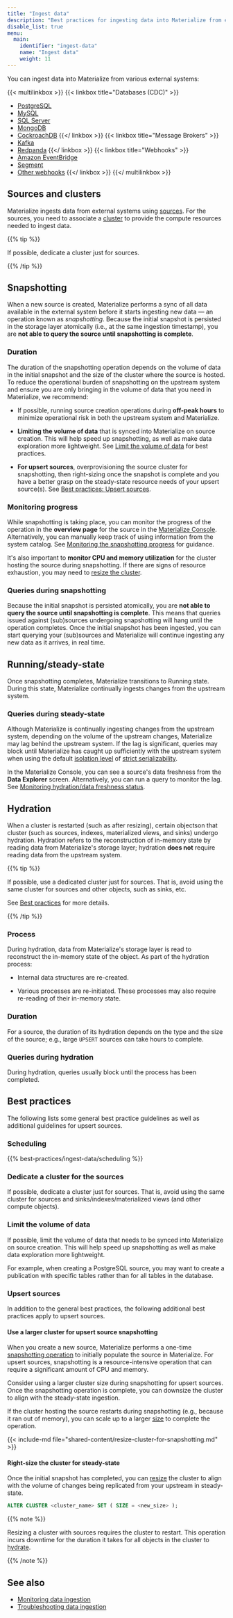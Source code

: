 ```yaml
---
title: "Ingest data"
description: "Best practices for ingesting data into Materialize from external systems."
disable_list: true
menu:
  main:
    identifier: "ingest-data"
    name: "Ingest data"
    weight: 11
---
```


You can ingest data into Materialize from various external systems:

{{< multilinkbox >}}
{{< linkbox title="Databases (CDC)" >}}
- [PostgreSQL](/ingest-data/postgres/)
- [MySQL](/ingest-data/mysql/)
- [SQL Server](/ingest-data/sql-server/)
- [MongoDB](https://github.com/MaterializeIncLabs/materialize-mongodb-debezium)
- [CockroachDB](/ingest-data/cdc-cockroachdb/)
{{</ linkbox >}}
{{< linkbox title="Message Brokers" >}}
- [Kafka](/ingest-data/kafka/)
- [Redpanda](/sql/create-source/kafka)
{{</ linkbox >}}
{{< linkbox title="Webhooks" >}}
- [Amazon EventBridge](/ingest-data/webhooks/amazon-eventbridge/)
- [Segment](/ingest-data/webhooks/segment/)
- [Other webhooks](/sql/create-source/webhook)
{{</ linkbox >}}
{{</ multilinkbox >}}

## Sources and clusters

Materialize ingests data from external systems using
[sources](/concepts/sources/). For the sources, you need to associate a
[cluster](/concepts/clusters/) to provide the compute resources needed to ingest
data.

{{% tip %}}

If possible, dedicate a cluster just for sources.

{{% /tip %}}

## Snapshotting

When a new source is created, Materialize performs a sync of all data available
in the external system before it starts ingesting new data — an operation known
as _snapshotting_. Because the initial snapshot is persisted in the storage
layer atomically (i.e., at the same ingestion timestamp), you are **not able to
query the source until snapshotting is complete**.

### Duration

The duration of the snapshotting operation depends on the volume of data in the
initial snapshot and the size of the cluster where the source is hosted. To
reduce the operational burden of snapshotting on the upstream system and ensure
you are only bringing in the volume of data that you need in Materialize, we
recommend:

- If possible, running source creation operations during **off-peak hours** to
  minimize operational risk in both the upstream system and Materialize.

- **Limiting the volume of data** that is synced into Materialize on source
  creation. This will help speed up snapshotting, as well as make data
  exploration more lightweight. See [Limit the volume of
  data](#limit-the-volume-of-data) for best practices.

- **For upsert sources**, overprovisioning the source cluster for snapshotting,
  then right-sizing once the snapshot is complete and you have a better grasp on
  the steady-state resource needs of your upsert source(s). See [Best practices:
  Upsert sources](#upsert-sources).

### Monitoring progress

While snapshotting is taking place, you can monitor the progress of the
operation in the **overview page** for the source in the [Materialize
Console](/console/data/#sample-source-overview). Alternatively, you can manually
keep track of using information from the system catalog. See [Monitoring the
snapshotting
progress](/ingest-data/monitoring-data-ingestion/#monitoring-the-snapshotting-progress)
for guidance.

It's also important to **monitor CPU and memory utilization** for the cluster
hosting the source during snapshotting. If there are signs of resource
exhaustion, you may need to [resize the cluster](#use-a-larger-cluster-for-upsert-source-snapshotting).

### Queries during snapshotting

Because the initial snapshot is persisted atomically, you are **not able to
query the source until snapshotting is complete**. This means that queries
issued against (sub)sources undergoing snapshotting will hang until the
operation completes. Once the initial snapshot has been ingested, you can start
querying your (sub)sources and Materialize will continue ingesting any new data
as it arrives, in real time.

## Running/steady-state

Once snapshotting completes, Materialize transitions to Running state. During
this state, Materialize continually ingests changes from the upstream system.

### Queries during steady-state

Although Materialize is continually ingesting changes from the upstream system,
depending on the volume of the upstream changes, Materialize may lag behind the
upstream system. If the lag is significant, queries may block until Materialize
has caught up sufficiently with the upstream system when using the default
[isolation level](/get-started/isolation-level/) of [strict
serializability](/get-started/isolation-level/#strict-serializable).

In the Materialize Console, you can see a source's data freshness from the
**Data Explorer** screen. Alternatively, you can run a query to monitor the lag.
See [Monitoring hydration/data freshness status](/ingest-data/monitoring-data-ingestion/#monitoring-hydrationdata-freshness-status).

## Hydration

When a cluster is restarted (such as after resizing), certain objectson that
cluster  (such as sources, indexes, materialized views, and sinks) undergo
hydration. Hydration refers to the reconstruction of in-memory state by reading
data from Materialize's storage layer; hydration **does not** require reading
data from the upstream system.

{{% tip %}}

If possible, use a dedicated cluster just for sources. That is, avoid
using the same cluster for sources and other objects, such as sinks, etc.

See [Best practices](#best-practices) for more details.

{{% /tip %}}

### Process

During hydration, data from Materialize's storage layer is read to reconstruct
the in-memory state of the object. As part of the hydration process:

- Internal data structures are re-created.

- Various processes are re-initiated. These processes may also require
  re-reading of their in-memory state.

### Duration

For a source, the duration of its hydration depends on the type and the size
of the source; e.g., large `UPSERT` sources can take hours to complete.

### Queries during hydration

During hydration, queries usually block until the process has been completed.

## Best practices

The following lists some general best practice guidelines as well as additional
guidelines for upsert sources.

### Scheduling

{{% best-practices/ingest-data/scheduling %}}

### Dedicate a cluster for the sources

If possible, dedicate a cluster just for sources. That is, avoid using the same
cluster for sources and sinks/indexes/materialized views (and other compute objects).

### Limit the volume of data

If possible, limit the volume of data that needs to be synced into Materialize
on source creation. This will help speed up snapshotting as well as make data
exploration more lightweight.

For example, when creating a PostgreSQL source, you may want to create a
publication with specific tables rather than for all tables in the database.

### Upsert sources

In addition to the general best practices, the following additional best
practices apply to upsert sources.

#### Use a larger cluster for upsert source snapshotting

When you create a new source, Materialize performs a one-time [snapshotting
operation](#snapshotting) to initially populate the source in Materialize. For
upsert sources, snapshotting is a resource-intensive operation that can require
a significant amount of CPU and memory.

Consider using a larger cluster size during snapshotting for upsert sources.
Once the snapshotting operation is complete, you can downsize the cluster to
align with the steady-state ingestion.

If the cluster hosting the source restarts during snapshotting (e.g., because it
ran out of memory), you can scale up to a larger
[size](/sql/alter-cluster/#alter-cluster-size) to complete the
operation.

{{< include-md file="shared-content/resize-cluster-for-snapshotting.md" >}}

#### Right-size the cluster for steady-state

Once the initial snapshot has completed, you can
[resize](/sql/alter-cluster/#alter-cluster-size)  the cluster
to align with the volume of changes being replicated from your upstream in
steady-state.

```sql
ALTER CLUSTER <cluster_name> SET ( SIZE = <new_size> );
```

{{% note %}}

Resizing a cluster with sources requires the cluster to restart. This operation
incurs downtime for the duration it takes for all objects in the cluster to
[hydrate](#hydration).

{{% /note %}}


## See also

- [Monitoring data ingestion](/ingest-data/monitoring-data-ingestion)
- [Troubleshooting data ingestion](/ingest-data/troubleshooting)
